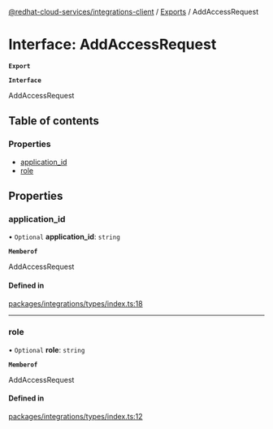 [@redhat-cloud-services/integrations-client](../README.md) / [Exports](../modules.md) / AddAccessRequest

# Interface: AddAccessRequest

**`Export`**

**`Interface`**

AddAccessRequest

## Table of contents

### Properties

- [application\_id](AddAccessRequest.md#application_id)
- [role](AddAccessRequest.md#role)

## Properties

### application\_id

• `Optional` **application\_id**: `string`

**`Memberof`**

AddAccessRequest

#### Defined in

[packages/integrations/types/index.ts:18](https://github.com/RedHatInsights/javascript-clients/blob/master/packages/integrations/types/index.ts#L18)

___

### role

• `Optional` **role**: `string`

**`Memberof`**

AddAccessRequest

#### Defined in

[packages/integrations/types/index.ts:12](https://github.com/RedHatInsights/javascript-clients/blob/master/packages/integrations/types/index.ts#L12)
